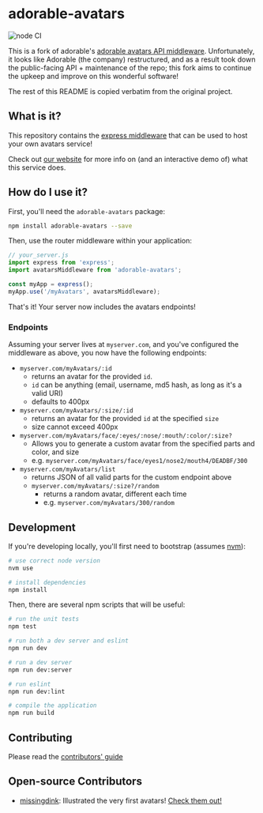 # adorable-avatars

![node CI](https://github.com/uclaacm/avatars-api-middleware/workflows/node%20CI/badge.svg)

This is a fork of adorable's [adorable avatars API middleware](https://github.com/itsthatguy/avatars-api-middleware). Unfortunately, it looks like Adorable (the company) restructured, and as a result took down the public-facing API + maintenance of the repo; this fork aims to continue the upkeep and improve on this wonderful software!

The rest of this README is copied verbatim from the original project.

## What is it?
This repository contains the [express middleware](https://expressjs.com/en/guide/using-middleware.html#middleware.router) that can be used to host your own avatars service!

Check out [our website](http://avatars.adorable.io/) for more info on (and an interactive demo of) what this service does.

## How do I use it?
First, you'll need the `adorable-avatars` package:

```bash
npm install adorable-avatars --save
```

Then, use the router middleware within your application:

```js
// your_server.js
import express from 'express';
import avatarsMiddleware from 'adorable-avatars';

const myApp = express();
myApp.use('/myAvatars', avatarsMiddleware);
```

That's it! Your server now includes the avatars endpoints!

### Endpoints
Assuming your server lives at `myserver.com`, and you've configured the middleware as above, you now have the following endpoints:

* `myserver.com/myAvatars/:id`
    * returns an avatar for the provided `id`.
    * `id` can be anything (email, username, md5 hash, as long as it's a valid URI)
    * defaults to 400px
* `myserver.com/myAvatars/:size/:id`
    * returns an avatar for the provided `id` at the specified `size`
    * size cannot exceed 400px
* `myserver.com/myAvatars/face/:eyes/:nose/:mouth/:color/:size?`
    * Allows you to generate a custom avatar from the specified parts and color, and size
    * e.g. `myserver.com/myAvatars/face/eyes1/nose2/mouth4/DEADBF/300`
* `myserver.com/myAvatars/list`
    * returns JSON of all valid parts for the custom endpoint above
  * `myserver.com/myAvatars/:size?/random`
      * returns a random avatar, different each time
      * e.g. `myserver.com/myAvatars/300/random`


## Development
If you're developing locally, you'll first need to bootstrap (assumes [nvm](https://github.com/creationix/nvm)):

```bash
# use correct node version
nvm use

# install dependencies
npm install
```

Then, there are several npm scripts that will be useful:

```bash
# run the unit tests
npm test

# run both a dev server and eslint
npm run dev

# run a dev server
npm run dev:server

# run eslint
npm run dev:lint

# compile the application
npm run build
```

## Contributing

Please read the [contributors' guide](CONTRIBUTING.md)

## Open-source Contributors

* [missingdink](https://twitter.com/missingdink): Illustrated the very first avatars! [Check them out!](http://api.adorable.io/avatar/hi_mom)
